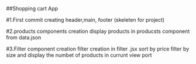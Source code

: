 ##Shopping cart App

#1.First commit
  creating header,main, footer (skeleten for project)

#2.products components creation
    display products in producsts component from data.json

#3.Filter component creation
    filter creation in filter .jsx
        sort by price 
        filter by size
        and display the numbet of products in currunt view port
        